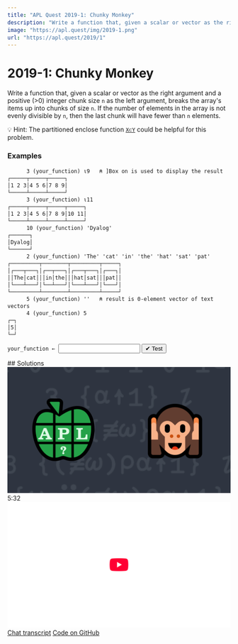 ```yaml
---
title: "APL Quest 2019-1: Chunky Monkey"
description: "Write a function that, given a scalar or vector as the right argument and a positive (>0) integer chunk size `n` as the left argument, breaks the array's items up into chunks of size `n`."
image: "https://apl.quest/img/2019-1.png"
url: "https://apl.quest/2019/1"
---
```


# <span class=s>2019-</span>1: Chunky Monkey
Write a function that, given a scalar or vector as the right argument and a positive (>0) integer chunk size `n` as the left argument, breaks the array's items up into chunks of size `n`. If the number of elements in the array is not evenly divisible by `n`, then the last chunk will have fewer than `n` elements.

💡 Hint: The partitioned enclose function [`X⊂Y`](http://help.dyalog.com/latest/Content/Language/Primitive%20Functions/Partitioned%20Enclose.htm) could be helpful for this problem.

### Examples

```APL
      3 (your_function) ⍳9   ⍝ ]Box on is used to display the result
┌─────┬─────┬─────┐
│1 2 3│4 5 6│7 8 9│
└─────┴─────┴─────┘
      3 (your_function) ⍳11
┌─────┬─────┬─────┬─────┐
│1 2 3│4 5 6│7 8 9│10 11│
└─────┴─────┴─────┴─────┘
      10 (your_function) 'Dyalog'
┌──────┐
│Dyalog│
└──────┘
      2 (your_function) 'The' 'cat' 'in' 'the' 'hat' 'sat' 'pat'
┌─────────┬────────┬─────────┬─────┐
│┌───┬───┐│┌──┬───┐│┌───┬───┐│┌───┐│
││The│cat│││in│the│││hat│sat│││pat││
│└───┴───┘│└──┴───┘│└───┴───┘│└───┘│
└─────────┴────────┴─────────┴─────┘
      5 (your_function) ''   ⍝ result is 0-element vector of text vectors
      4 (your_function) 5
┌─┐
│5│
└─┘
```
<div class="pdiv">
  <code onclick="p_Input.focus()">your_function ← </code><input id="p_Input" autocomplete="off" spellcheck="false" oninput="this.parentElement.querySelector`button`.disabled=false;localStorage.setItem(window.location.pathname,this.value)" onkeypress="subm(event)">
  <button onclick="alert$.next`Testing…`;submitSolution`p`" class="md-button md-button--primary">&#x2714; Test</button>
</div>
<blockquote id="p_Output"></blockquote>
## Solutions
<div onclick="play(this)" title="Video on YouTube" class="yt">
<img alt="Video Thumbnail" src="../../img/2019-1.png">
<time>5:32</time>
<img alt="YouTube" src="../../img/yt-big.png">
</div>
<a href="https://chat.stackexchange.com/transcript/52405?m=63286611#63286611" target="_blank" class="md-button md-button--primary">Chat transcript</a>
<a href="https://github.com/abrudz/apl_quest/tree/main/2019/1.apl" target="_blank" class="md-button md-button--primary right">Code on GitHub</a>

<script>
    testCases={"a":[["3","⍳9"],["3","⍳11"],["2","'The' 'cat' 'in' 'the' 'hat' 'sat' 'pat'"],["1+?2","?2⍴¨⍨1+?2⍴¨⍨?2⍴⍨1+?2"]],"b":[["10","'Dyalog'"],["5","''"],["4","5"],["1","⎕A"],["5+?5","2+⍳?3"]],"f":"{⍵⊂⍨(≢⍵)⍴⍺↑1}","p":"⍬,,"}
    p_Input.value=localStorage.getItem(window.location.pathname)
    play=e=>e.outerHTML=`<iframe src="https://www.youtube.com/embed/9puw9PBMFP8?list=PLYKQVqyrAEj9wDIUyLDGtDAFTKY38BUMN&autoplay=1" title="<span class=s>2019-</span>1: Chunky Monkey (APL Quest 2019-1)" frameborder="0" allow="accelerometer; autoplay; clipboard-write; encrypted-media; gyroscope; picture-in-picture; web-share" referrerpolicy="strict-origin-when-cross-origin" allowfullscreen></iframe>`
</script>
